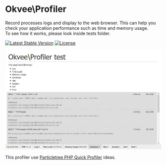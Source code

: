 # Okvee\Profiler

Record processes logs and display to the web browser. This can help you check your application performance such as time and memory usage.<br>
To see how it works, please look inside tests folder.

[![Latest Stable Version](https://poser.pugx.org/okvee/profiler/v/stable)](https://packagist.org/packages/okvee/profiler)
[![License](https://poser.pugx.org/okvee/profiler/license)](https://packagist.org/packages/okvee/profiler)

![Okvee\Profiler](tests/okvee-profiler-screenshot.jpg "Okvee Profiler screenshot")

This profiler use [Particletree PHP Quick Profiler][1] ideas.

[1]: http://www.particletree.com/features/php-quick-profiler/